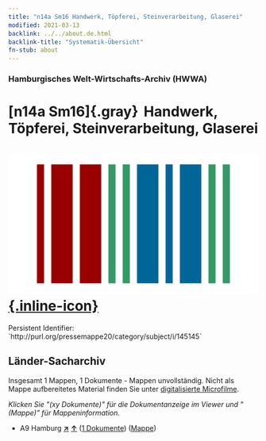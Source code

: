 ```yaml
---
title: "n14a Sm16 Handwerk, Töpferei, Steinverarbeitung, Glaserei"
modified: 2021-03-13
backlink: ../../about.de.html
backlink-title: "Systematik-Übersicht"
fn-stub: about
---
```


### Hamburgisches Welt-Wirtschafts-Archiv (HWWA)

# [n14a Sm16]{.gray}&#8201; Handwerk, Töpferei, Steinverarbeitung, Glaserei &#160; [![Wikidata](/images/Wikidata-logo.svg "Wikidata"){.inline-icon}](http://www.wikidata.org/entity/Q104710685)

<div class="hint">Persistent Identifier: `http://purl.org/pressemappe20/category/subject/i/145145`</div>







## Länder-Sacharchiv




Insgesamt 1 Mappen, 1 Dokumente - Mappen unvollständig.
Nicht als Mappe aufbereitetes Material finden Sie unter [digitalisierte Microfilme](/film/h1_sh.de.html).

_Klicken Sie "(xy Dokumente)" für die Dokumentanzeige im Viewer und "(Mappe)" für Mappeninformation._



- A9 Hamburg [**&nearr;**](../../../geo/i/140905/about.de.html "Hamburg (alle Mappen)") [**&uarr;**](../../../geo/about.de.html#A9 "Ländersystematik") (<a href="https://pm20.zbw.eu/iiifview/folder/sh/140905,145145" title="über: Hamburg : Handwerk, Töpferei, Steinverarbeitung, Glaserei" target="_blank">1 Dokumente</a>) ([Mappe](../../../../folder/sh/1409xx/140905/1451xx/145145/about.de.html))








